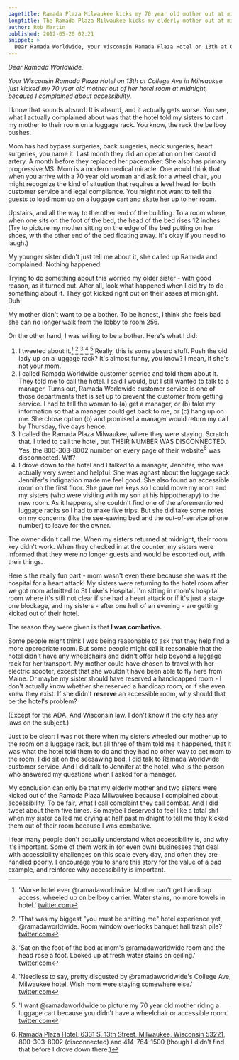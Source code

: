 ```yaml
---
pagetitle: Ramada Plaza Milwaukee kicks my 70 year old mother out at midnight
longtitle: The Ramada Plaza Milwaukee kicks my elderly mother out at midnight because I complained about accessibility
author: Rob Martin
published: 2012-05-20 02:21
snippet: >
  Dear Ramada Worldwide, your Wisconsin Ramada Plaza Hotel on 13th at College Ave in Milwaukee just kicked my 70 year old mother out of her hotel room at midnight, because I complained about accessibility.
---
```


*Dear Ramada Worldwide,*

*Your Wisconsin Ramada Plaza Hotel on 13th at College Ave in Milwaukee just kicked my 70 year old mother out of her hotel room at midnight, because I complained about accessibility.*

I know that sounds absurd. It is absurd, and it actually gets worse. You see, what I actually complained about was that the hotel told my sisters to cart my mother to their room on a luggage rack. You know, the rack the bellboy pushes.

Mom has had bypass surgeries, back surgeries, neck surgeries, heart surgeries, you name it. Last month they did an operation on her carotid artery. A month before they replaced her pacemaker. She also has primary progressive MS. Mom is a modern medical miracle. One would think that when you arrive with a 70 year old woman and ask for a wheel chair, you might recognize the kind of situation that requires a level head for both customer service and legal compliance. You might not want to tell the guests to load mom up on a luggage cart and skate her up to her room.

Upstairs, and all the way to the other end of the building. To a room where, when one sits on the foot of the bed, the head of the bed rises 12 inches. (Try to picture my mother sitting on the edge of the bed putting on her shoes, with the other end of the bed floating away. It's okay if you need to laugh.)

My younger sister didn't just tell me about it, she called up Ramada and complained. Nothing happened.

Trying to do something about this worried my older sister - with good reason, as it turned out. After all, look what happened when I did try to do something about it. They got kicked right out on their asses at midnight. Duh!

My mother didn't want to be a bother. To be honest, I think she feels bad she can no longer walk from the lobby to room 256.

On the other hand, I was willing to be a bother. Here's what I did:

1. I tweeted about it.[^t1] [^t2] [^t3] [^t4] [^t5] Really, this is some absurd stuff. Push the old lady up on a luggage rack? It's almost funny, you know? I mean, if she's not your mom.
2. I called Ramada Worldwide customer service and told them about it. They told me to call the hotel. I said I would, but I still wanted to talk to a manager. Turns out, Ramada Worldwide customer service is one of those departments that is set up to prevent the customer from getting service. I had to tell the woman to (a) get a manager, or (b) take my information so that a manager could get back to me, or (c) hang up on me. She chose option (b) and promised a manager would return my call by Thursday, five days hence.
3. I called the Ramada Plaza Milwaukee, where they were staying. Scratch that. I tried to call the hotel, but THEIR NUMBER WAS DISCONNECTED. Yes, the 800-303-8002 number on every page of their website[^ramadaplaza] was disconnected. Wtf?
4. I drove down to the hotel and I talked to a manager, Jennifer, who was actually very sweet and helpful. She was aghast about the luggage rack. Jennifer's indignation made me feel good. She also found an accessible room on the first floor. She gave me keys so I could move my mom and my sisters (who were visiting with my son at his hippotherapy) to the new room. As it happens, she couldn't find one of the aforementioned luggage racks so I had to make five trips. But she did take some notes on my concerns (like the see-sawing bed and the out-of-service phone number) to leave for the owner.

The owner didn't call me. When my sisters returned at midnight, their room key didn't work. When they checked in at the counter, my sisters were informed that they were no longer guests and would be escorted out, with their things.

Here's the really fun part - mom wasn't even there because she was at the hospital for a heart attack! My sisters were returning to the hotel room after we got mom admitted to St Luke's Hospital. I'm sitting in mom's hospital room where it's still not clear if she had a heart attack or if it's just a stage one blockage, and my sisters - after one hell of an evening - are getting kicked out of their hotel.

The reason they were given is that **I was combative.**

Some people might think I was being reasonable to ask that they help find a more appropriate room. But some people might call it reasonable that the hotel didn't have any wheelchairs and didn't offer help beyond a luggage rack for her transport. My mother could have chosen to travel with her electric scooter, except that she wouldn't have been able to fly here from Maine. Or maybe my sister should have reserved a handicapped room - I don't actually know whether she reserved a handicap room, or if she even knew they exist. If she didn't **reserve** an accessible room, why should that be the hotel's problem?

(Except for the ADA. And Wisconsin law. I don't know if the city has any laws on the subject.)

Just to be clear: I was not there when my sisters wheeled our mother up to the room on a luggage rack, but all three of them told me it happened, that it was what the hotel told them to do and they had no other way to get mom to the room. I did sit on the seesawing bed. I did talk to Ramada Worldwide customer service. And I did talk to Jennifer at the hotel, who is the person who answered my questions when I asked for a manager.

My conclusion can only be that my elderly mother and two sisters were kicked out of the Ramada Plaza Milwaukee because I complained about accessibility. To be fair, what I call complaint they call combat. And I did tweet about them five times. So maybe I deserved to feel like a total shit when my sister called me crying at half past midnight to tell me they kicked them out of their room because I was combative.

I fear many people don't actually understand what accessibility is, and why it's important. Some of them work in (or even own) businesses that deal with accessibility challenges on this scale every day, and often they are handled poorly. I encourage you to share this story for the value of a bad example, and reinforce why accessibility is important.

[^t1]: 'Worse hotel ever @ramadaworldwide. Mother can't get handicap access, wheeled up on bellboy carrier. Water stains, no more towels in hotel.' [twitter.com][t1]

[t1]: https://twitter.com/#!/version2beta/status/203895122167992320 "@version2beta tweet about the Ramada Plaza Milwaukee hotel."

[^t2]: 'That was my biggest "you must be shitting me" hotel experience yet, @ramadaworldwide. Room window overlooks banquet hall trash pile?' [twitter.com][t2]

[t2]: https://twitter.com/#!/version2beta/status/203898432803446785 "@version2beta tweet about the Ramada Plaza Milwaukee hotel."

[^t3]: 'Sat on the foot of the bed at mom's @ramadaworldwide room and the head rose a foot. Looked up at fresh water stains on ceiling.' [twitter.com][t3]

[t3]: https://twitter.com/#!/version2beta/status/203901314520973312

[^t4]: 'Needless to say, pretty disgusted by @ramadaworldwide's College Ave, Milwaukee hotel. Wish mom were staying somewhere else.' [twitter.com][t4]

[t4]: https://twitter.com/#!/version2beta/status/203902803209498624 "@version2beta tweet about the Ramada Plaza Milwaukee hotel."

[^t5]: 'I want @ramadaworldwide to picture my 70 year old mother riding a luggage cart because you didn't have a wheelchair or accessible room.' [twitter.com][t5]

[t5]: https://twitter.com/#!/version2beta/status/203905076320931841 "@version2beta tweet about the Ramada Plaza Milwaukee hotel."

[^ramadaplaza]: [Ramada Plaza Hotel, 6331 S. 13th Street, Milwaukee, Wisconsin 53221][ramadaplaza], 800-303-8002 (disconnected) and 414-764-1500 (though I didn't find that before I drove down there.)

[ramadaplaza]: http://www.ramadaplazamke.com/ "The Ramada Plaza Hotel in Milwaukee, Wisconsin"
